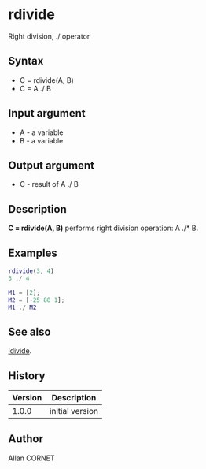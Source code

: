 

# rdivide

Right division, ./ operator

## Syntax

- C = rdivide(A, B)
- C = A ./ B

## Input argument

 - A - a variable
 - B - a variable

## Output argument

 - C - result of A ./ B

## Description


  <p><b>C = rdivide(A, B)</b> performs right division operation: A ./* B.</p>


## Examples

```matlab
rdivide(3, 4)
3 ./ 4
```
```matlab
M1 = [2];
M2 = [-25 88 1];
M1 ./ M2
```

## See also

[ldivide](ldivide.md).
## History

|Version|Description|
|------|------|
|1.0.0|initial version|


## Author

Allan CORNET



